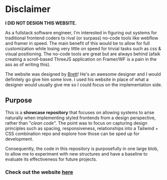 # Disclaimer
**I DID NOT DESIGN THIS WEBSITE.**

As a fullstack software engineer, I'm interested in figuring out systems for traditional frontend coders to rival (or surpass) no-code tools like webflow and framer in speed.  The main benefit of this would be to allow for full customization while losing very little on speed for trivial tasks such as css & visual positioning.  The no-code tools are great but are always behind (afaik creating a scroll-based ThreeJS application on Framer/WF is a pain in the ass as of writing this).

The website was designed by [Brett](https://x.com/brettfromdj)! He's an awesome designer and I would definitely go give him some love.  I used his website in place of what a designer would usually give me so I could focus on the implementation side.

## Purpose
This is a **showcase repository** that focuses on allowing systems to arise naturally when implementing styled frontends from a design perspective, rather than "*clean code*".  The point was to focus on capturing design principles such as spacing, responsiveness, relationships into a Tailwind + CSS combination repo and explore how those can be sped up for development.

Consequently, the code in this repository is purposefully in one large blob, to allow me to experiment with new structures and have a baseline to evaluate its effectiveness for future projects.

### Check out the website [here](https://designjoy-recode.vercel.app/)